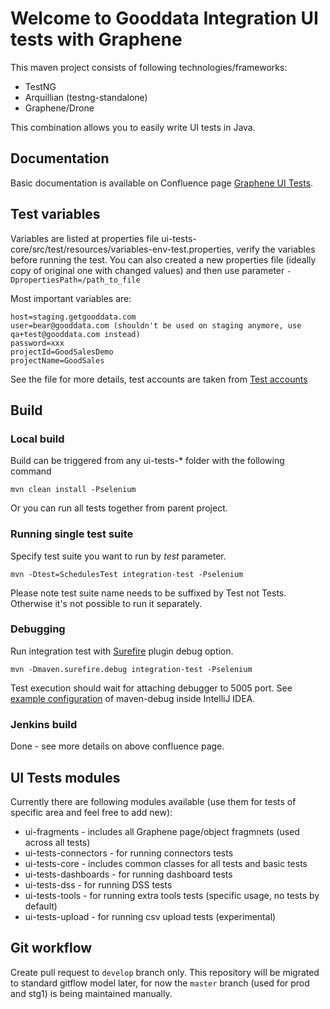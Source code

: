 # Welcome to Gooddata Integration UI tests with Graphene

This maven project consists of following technologies/frameworks:
 - TestNG
 - Arquillian (testng-standalone)
 - Graphene/Drone
 
This combination allows you to easily write UI tests in Java.

## Documentation
Basic documentation is available on Confluence page [Graphene UI Tests](https://confluence.intgdc.com/display/Quality/Graphene+UI+Tests).
 
## Test variables
Variables are listed at properties file ui-tests-core/src/test/resources/variables-env-test.properties, verify the variables before running the test.
You can also created a new properties file (ideally copy of original one with changed values) and then use parameter ```-DpropertiesPath=/path_to_file```

Most important variables are:
```
host=staging.getgooddata.com
user=bear@gooddata.com (shouldn't be used on staging anymore, use qa+test@gooddata.com instead)
password=xxx
projectId=GoodSalesDemo
projectName=GoodSales
```
See the file for more details, test accounts are taken from [Test accounts](https://confluence.intgdc.com/display/plat/Test+Accounts)

## Build
### Local build
Build can be triggered from any ui-tests-* folder with the following command
```
mvn clean install -Pselenium
```
Or you can run all tests together from parent project.

### Running single test suite
Specify test suite you want to run by _test_ parameter.
```
mvn -Dtest=SchedulesTest integration-test -Pselenium
```
Please note test suite name needs to be suffixed by Test not Tests. Otherwise it's not possible to run it separately.

### Debugging
Run integration test with [Surefire](http://maven.apache.org/surefire/maven-surefire-plugin/) plugin debug option.
```
mvn -Dmaven.surefire.debug integration-test -Pselenium
```
Test execution should wait for attaching debugger to 5005 port. See [example configuration](https://www.dropbox.com/s/v0h86cwkrf6j4n4/maven-debugger.png?dl=0) of maven-debug inside IntelliJ IDEA.

### Jenkins build
Done - see more details on above confluence page.

## UI Tests modules
Currently there are following modules available (use them for tests of specific area and feel free to add new):
 * ui-fragments - includes all Graphene page/object fragmnets (used across all tests)
 * ui-tests-connectors - for running connectors tests
 * ui-tests-core - includes common classes for all tests and basic tests
 * ui-tests-dashboards - for running dashboard tests
 * ui-tests-dss - for running DSS tests
 * ui-tests-tools - for running extra tools tests (specific usage, no tests by default)
 * ui-tests-upload - for running csv upload tests (experimental)

## Git workflow
Create pull request to `develop` branch only. This repository will be migrated to standard gitflow model later, for now the `master` branch (used for prod and stg1) is being maintained manually.
